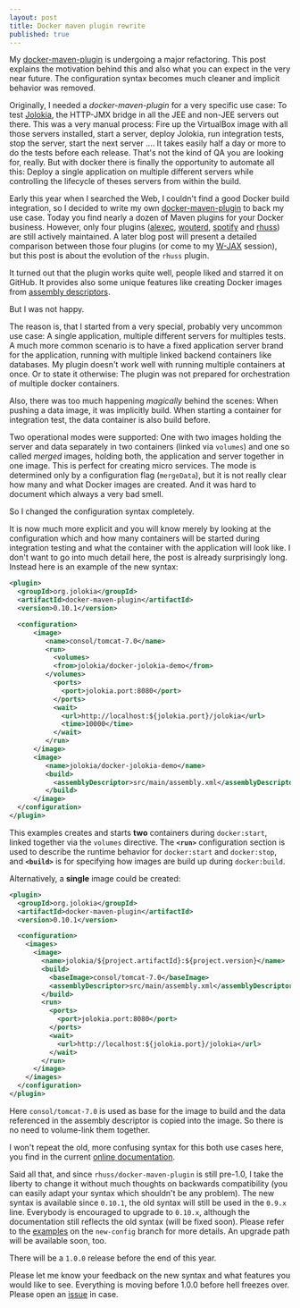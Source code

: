 ```yaml
---
layout: post
title: Docker maven plugin rewrite
published: true
---
```


My [docker-maven-plugin][1] is undergoing a major refactoring. This post explains the motivation behind this and also what you can expect in the very near future.
The configuration syntax becomes much cleaner and implicit behavior was removed. 
<!-- more -->

Originally, I needed a *docker-maven-plugin* for a very specific use case: To test  [Jolokia][2], the HTTP-JMX bridge in all the JEE and non-JEE servers out there. This was a very manual process: Fire up the VirtualBox image with all those servers installed, start a server, deploy Jolokia, run integration tests, stop the server, start the next server .... It takes easily half a day or more to do the tests before each release. That's not the kind of QA you  are looking for, really. But with docker there is finally the opportunity to automate all this: Deploy a single application on multiple different servers while controlling the lifecycle of theses servers from within the build.

Early this year when I searched the Web, I couldn't find a good Docker build integration, so I decided to write my own [docker-maven-plugin][3] to back my use case. Today you find nearly a dozen of Maven plugins for your Docker business. However, only four plugins ([alexec][4], [wouterd][5], [spotify][6] and [rhuss][7]) are still actively maintained. A later blog post will present a detailed comparison between those four plugins (or come to my [W-JAX][8] session), but this post is about the evolution of the `rhuss` plugin.

It turned out that the plugin works quite well, people liked and starred it on GitHub. It provides also some unique features like creating Docker images from [assembly descriptors][9]. 

But I was not happy.

The reason is, that I started from a very special, probably very uncommon use case: A single application, multiple different servers for multiples tests. A much more common scenario is to have a fixed application server brand for the application, running with multiple linked backend containers like databases. My plugin doesn't work well with running multiple containers at once. Or to state it otherwise: The plugin was not prepared for orchestration of multiple docker containers.  

Also, there was too much happening *magically* behind the scenes: When pushing a data image, it was implicitly build. When starting a container for integration test, the data container is also build before. 

Two operational modes were supported: One with two images holding the server and data separately in two containers (linked via `volumes`) and one so called *merged* images, holding both, the application and server together in one image. This is perfect for creating micro services. The mode is determined only by a configuration flag (`mergeData`), but it is not really clear how many and what Docker images are created. And it was hard to document which always a very bad smell.

So I changed the configuration syntax completely. 

It is now much more explicit and you will know merely by looking at the configuration which and how many containers will be started during integration testing and what the container with the application will look like. I don't want to go into much detail here, the post is already surprisingly long. Instead here is an example of the new syntax:

````xml
<plugin>
  <groupId>org.jolokia</groupId>
  <artifactId>docker-maven-plugin</artifactId>
  <version>0.10.1</version>

  <configuration>
      <image>
         <name>consol/tomcat-7.0</name>
         <run>
           <volumes>
		   <from>jolokia/docker-jolokia-demo</from>
 		 </volumes>
           <ports>
             <port>jolokia.port:8080</port>
           </ports>
           <wait>
             <url>http://localhost:${jolokia.port}/jolokia</url>
             <time>10000</time>
           </wait>
         </run>
      </image>
      <image>
         <name>jolokia/docker-jolokia-demo</name>
         <build>
           <assemblyDescriptor>src/main/assembly.xml</assemblyDescriptor>
         </build>
      </image>
  </configuration>
</plugin>
````

This examples creates and starts **two** containers during `docker:start`, linked together via the `volumes` directive. The **`<run>`** configuration section is used  to describe the runtime behavior for `docker:start` and `docker:stop`, and **`<build>`** is for specifying how images are build up during `docker:build`. 

Alternatively, a **single** image could be created:

````xml
<plugin>
  <groupId>org.jolokia</groupId>
  <artifactId>docker-maven-plugin</artifactId>
  <version>0.10.1</version>

  <configuration>
    <images>
      <image>
        <name>jolokia/${project.artifactId}:${project.version}</name>
        <build>
          <baseImage>consol/tomcat-7.0</baseImage>
          <assemblyDescriptor>src/main/assembly.xml</assemblyDescriptor>
        </build>
        <run>
          <ports>
            <port>jolokia.port:8080</port>
          </ports>
          <wait>
            <url>http://localhost:${jolokia.port}/jolokia</url>
          </wait>
        </run>
      </image>
    </images>
  </configuration>
</plugin>
````

Here `consol/tomcat-7.0` is used as base for the image to build and the data referenced in the assembly descriptor is copied into the image. So there is no need to volume-link them together. 

I won't repeat the old, more confusing syntax for this both use cases here, you find in the current [online documentation][10]. 

Said all that, and since `rhuss/docker-maven-plugin` is still pre-1.0, I take the liberty to change it without much thoughts on backwards compatibility (you can easily adapt your syntax which shouldn't be any problem). The new syntax is available since `0.10.1`, the old syntax will still be used in the `0.9.x` line. Everybody is encouraged to upgrade to `0.10.x`, although the documentation still reflects the old syntax (will be fixed soon). Please refer to the [examples][11] on the `new-config` branch for more details. An upgrade path will be available soon, too.

There will be a `1.0.0` release before the end of this year.

Please let me know your feedback on the new syntax and what features you would like to see. Everything is moving before 1.0.0 before hell freezes over. Please open an [issue][12] in case.


[1]:	https://github.com/rhuss/docker-maven-plugin
[2]:	http://www.jolokia.org
[3]:	http://github.com/rhuss/docker-maven-plugin
[4]:	https://github.com/alexec/docker-maven-plugin
[5]:	https://github.com/wouterd/docker-maven-plugin
[6]:	https://github.com/spotify/docker-maven-plugin
[7]:	https://github.com/rhuss/docker-maven-plugin
[8]:	http://jax.de/wjax2014/sessions/docker-fuer-java-entwickler
[9]:	http://maven.apache.org/plugins/maven-assembly-plugin/assembly.html
[10]:	http://github.com/rhuss/docker-maven-plugin
[11]:	https://github.com/rhuss/docker-maven-plugin/tree/new-config/samples
[12]:	http://github.com/rhuss/docker-maven-plugin/issues